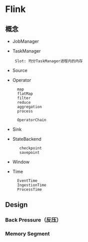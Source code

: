 # Flink

## 概念

* JobManager

* TaskManager

       Slot: 均分TaskManager进程内的内存

* Source

* Operator
        
        map
        flatMap
        filter
        reduce
        aggregation
        process
        
        OperatorChain

* Sink

* StateBackend
     
         checkpoint
         savepoint

* Window

* Time
        
        EventTime
        IngestionTime
        ProcessTime


## Design

### Back Pressure（反压）

### Memory Segment